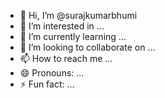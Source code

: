 - 👋 Hi, I’m @surajkumarbhumi
- 👀 I’m interested in ...
- 🌱 I’m currently learning ...
- 💞️ I’m looking to collaborate on ...
- 📫 How to reach me ...
- 😄 Pronouns: ...
- ⚡ Fun fact: ...

<!---
surajkumarbhumi/surajkumarbhumi is a ✨ special ✨ repository because its `README.md` (this file) appears on your GitHub profile.
You can click the Preview link to take a look at your changes.
--->
